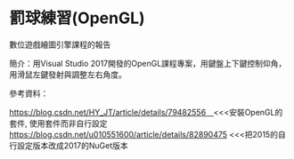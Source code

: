 # 罰球練習(OpenGL)
數位遊戲繪圖引擎課程的報告

簡介：用Visual Studio 2017開發的OpenGL課程專案，用鍵盤上下鍵控制仰角，用滑鼠左鍵發射與調整左右角度。




參考資料：

https://blog.csdn.net/HY_JT/article/details/79482556　<<<安裝OpenGL的套件, 使用套件而非自行設定
https://blog.csdn.net/u010551600/article/details/82890475 <<<把2015的自行設定版本改成2017的NuGet版本
